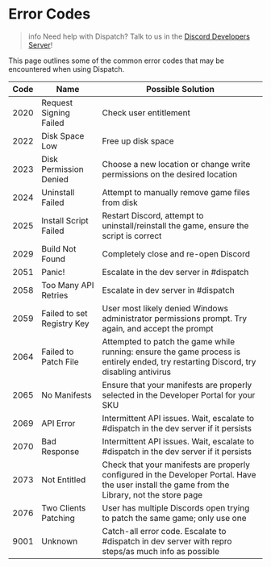 # Error Codes

> info
> Need help with Dispatch? Talk to us in the [Discord Developers Server](https://discord.gg/discord-developers)!

This page outlines some of the common error codes that may be encountered when using Dispatch.

| Code | Name                       | Possible Solution                                                                                                                              |
|------|----------------------------|------------------------------------------------------------------------------------------------------------------------------------------------|
| 2020 | Request Signing Failed     | Check user entitlement                                                                                                                         |
| 2022 | Disk Space Low             | Free up disk space                                                                                                                             |
| 2023 | Disk Permission Denied     | Choose a new location or change write permissions on the desired location                                                                      |
| 2024 | Uninstall Failed           | Attempt to manually remove game files from disk                                                                                                |
| 2025 | Install Script Failed      | Restart Discord, attempt to uninstall/reinstall the game, ensure the script is correct                                                         |
| 2029 | Build Not Found            | Completely close and re-open Discord                                                                                                           |
| 2051 | Panic!                     | Escalate in the dev server in #dispatch                                                                                                        |
| 2058 | Too Many API Retries       | Escalate in dev server in #dispatch                                                                                                            |
| 2059 | Failed to set Registry Key | User most likely denied Windows administrator permissions prompt. Try again, and accept the prompt                                             |
| 2064 | Failed to Patch File       | Attempted to patch the game while running: ensure the game process is entirely ended, try restarting Discord, try disabling antivirus          |
| 2065 | No Manifests               | Ensure that your manifests are properly selected in the Developer Portal for your SKU                                                          |
| 2069 | API Error                  | Intermittent API issues. Wait, escalate to #dispatch in the dev server if it persists                                                          |
| 2070 | Bad Response               | Intermittent API issues. Wait, escalate to #dispatch in the dev server if it persists                                                          |
| 2073 | Not Entitled               | Check that your manifests are properly configured in the Developer Portal. Have the user install the game from the Library, not the store page |
| 2076 | Two Clients Patching       | User has multiple Discords open trying to patch the same game; only use one                                                                    |
| 9001 | Unknown                    | Catch-all error code. Escalate to #dispatch in dev server with repro steps/as much info as possible                                            |

